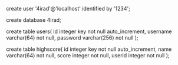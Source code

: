 create user '4irad'@'localhost' identified by '1234';

create database 4irad;

create table users(
    id integer key not null auto_increment,
    username varchar(64) not null,
    password varchar(256) not null
);

create table highscore(
    id integer key not null auto_increment,
    name varchar(64) not null,
    score integer not null,
    userid integer not null
);

